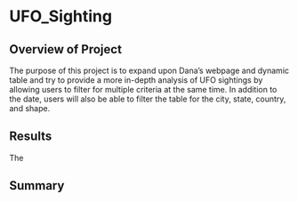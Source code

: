 # UFO_Sighting

## Overview of Project

The purpose of this project is to expand upon Dana’s webpage and dynamic table and try to provide a more in-depth analysis of UFO sightings by allowing users to filter for multiple criteria at the same time. In addition to the date, users will also be able to filter the table for the city, state, country, and shape.

## Results 

The 



## Summary

